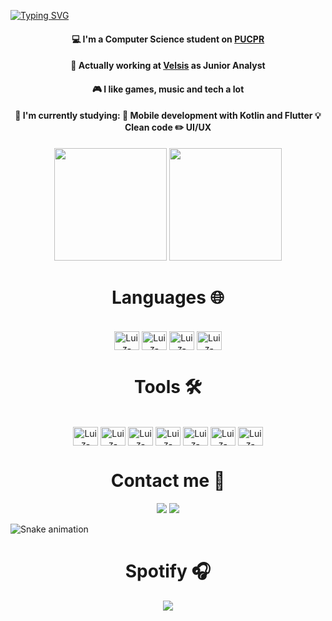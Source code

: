 

[![Typing SVG](https://readme-typing-svg.herokuapp.com?color=0996F7&size=25&center=true&vCenter=true&width=1000&lines=%3C+Hi!+I'm+Luiz%2C+welcome+%F0%9F%96%96%F0%9F%8F%BC!+%2F%3E)](https://git.io/typing-svg)

<div align='center'>
   <h4>💻 I'm a Computer Science student on <a href="https://www.pucpr.br/">PUCPR</a></h4>
   <h4>💼 Actually working at <a href="https://velsis.com.br/">Velsis</a> as Junior Analyst</h4>
   <h4>🎮 I like games, music and tech a lot</h4>
</div>

<div align='center'>
   <h4>📖 I'm currently studying:
      📱 Mobile development with Kotlin and Flutter
      💡 Clean code
      ✏️ UI/UX
   </h4>   
</div>
<p align="center">
  <img height="180em" src="https://github-readme-stats.vercel.app/api?username=Zuilinho&show_icons=true&hide_border=true&theme=algolia&include_all_commits=true&count_private=true"/>
  <img height="180em" src="https://github-readme-stats.vercel.app/api/top-langs/?username=Zuilinho&hide_border=true&layout=compact&langs_count=7&theme=algolia"/>
</p>

<div align='center'>
   <h1>Languages 🌐 </h1>
</div>
<div align='center'><br>
  <img align="center" alt="Luiz-Kotlin" height="30" width="40" src="https://cdn.jsdelivr.net/gh/devicons/devicon/icons/kotlin/kotlin-original.svg" title="Kotlin">
  <img align="center" alt="Luiz-Dart" height="30" width="40" src="https://cdn.jsdelivr.net/gh/devicons/devicon/icons/dart/dart-original.svg" title="Dart">
  <img align="center" alt="Luiz-Java" height="30" width="40" src="https://cdn.jsdelivr.net/gh/devicons/devicon/icons/java/java-original.svg" title="Java">
  <img align="center" alt="Luiz-Python" height="30" width="40" src="https://cdn.jsdelivr.net/gh/devicons/devicon/icons/python/python-original.svg" title="Python">
</div>
   
<div align='center'>
   <h1>Tools 🛠</h1>
</div>
<div align='center'><br>
  <img align="center" alt="Luiz-Android" height="30" width="40" src="https://cdn.jsdelivr.net/gh/devicons/devicon/icons/android/android-plain.svg" title="Android">
  <img align="center" alt="Luiz-Vscode" height="30" width="40" src="https://cdn.jsdelivr.net/gh/devicons/devicon/icons/vscode/vscode-original.svg" title="Vscode">
  <img align="center" alt="Luiz-IntelliJ" height="30" width="40" src="https://cdn.jsdelivr.net/gh/devicons/devicon/icons/intellij/intellij-original.svg" title="IntelliJ">
  <img align="center" alt="Luiz-Androidstudio" height="30" width="40" src="https://cdn.jsdelivr.net/gh/devicons/devicon/icons/androidstudio/androidstudio-original.svg" title="Android Studio">
  <img align="center" alt="Luiz-MySQL" height="30" width="40" src="https://cdn.jsdelivr.net/gh/devicons/devicon/icons/mysql/mysql-original.svg" title="MySQL">
  <img align="center" alt="Luiz-PostgreSQL" height="30" width="40" src="https://cdn.jsdelivr.net/gh/devicons/devicon/icons/postgresql/postgresql-original.svg" title="PostgreSQL"/>
  <img align="center" alt="Luiz-Flutter" height="30" width="40" src="https://cdn.jsdelivr.net/gh/devicons/devicon/icons/flutter/flutter-original.svg" title="Flutter"/>
</div>   

##
<div align='center'>
   <h1> Contact me 📲 </h1>
</div>

<div align='center'>
  <a href="https://www.linkedin.com/in/luiz-henrique-bald%C3%A3o-filho-a89368144/" target="_blank"> <img src="https://img.shields.io/badge/LinkedIn-0077B5?style=for-the-badge&logo=linkedin&logoColor=white" target="_blank"></a>
  <a href = "mailto:luizhbfilho@outlook.com"><img src="https://img.shields.io/badge/Outlook-0078D4?style=for-the-badge&logo=microsoft-outlook&logoColor=white" target="_blank"></a>
</div>

![Snake animation](https://github.com/Zuilinho/Zuilinho/blob/output/github-contribution-grid-snake.svg)

<div align='center'>
   <h1> Spotify 🎧 </h1>
</div>

<p align='center'>
   <img src="https://spotify-now-playing-zuilinho.vercel.app/api/spotify?background_color=0d1117&border_color=0d1117" />
</p>
